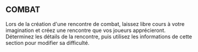 ## COMBAT


Lors de la création d'une rencontre de combat, laissez libre
cours à votre imagination et créez une rencontre que vos
joueurs apprécieront. Déterminez les détails de la rencontre,
puis utilisez les informations de cette section pour modifier
sa difficulté.
